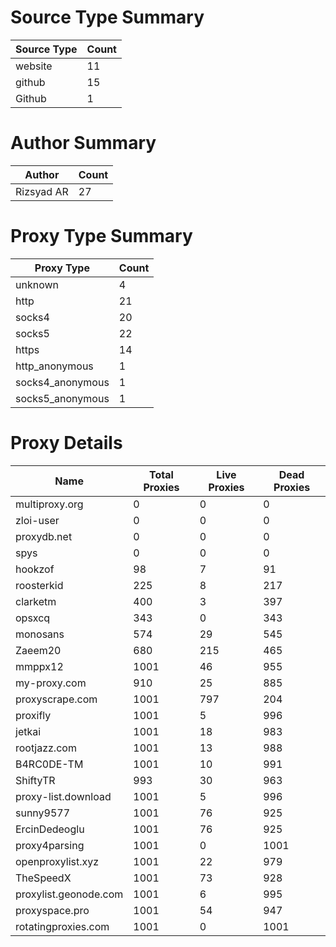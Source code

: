# Source Type Summary

| Source Type | Count |
|-------------|-------|
| website | 11 |
| github | 15 |
| Github | 1 |


# Author Summary

| Author | Count |
|--------|-------|
| Rizsyad AR | 27 |


# Proxy Type Summary

| Proxy Type | Count |
|------------|-------|
| unknown | 4 |
| http | 21 |
| socks4 | 20 |
| socks5 | 22 |
| https | 14 |
| http_anonymous | 1 |
| socks4_anonymous | 1 |
| socks5_anonymous | 1 |


# Proxy Details

| Name | Total Proxies | Live Proxies | Dead Proxies |
|------|---------------|--------------|---------------|
| multiproxy.org | 0 | 0 | 0 |
| zloi-user | 0 | 0 | 0 |
| proxydb.net | 0 | 0 | 0 |
| spys | 0 | 0 | 0 |
| hookzof | 98 | 7 | 91 |
| roosterkid | 225 | 8 | 217 |
| clarketm | 400 | 3 | 397 |
| opsxcq | 343 | 0 | 343 |
| monosans | 574 | 29 | 545 |
| Zaeem20 | 680 | 215 | 465 |
| mmppx12 | 1001 | 46 | 955 |
| my-proxy.com | 910 | 25 | 885 |
| proxyscrape.com | 1001 | 797 | 204 |
| proxifly | 1001 | 5 | 996 |
| jetkai | 1001 | 18 | 983 |
| rootjazz.com | 1001 | 13 | 988 |
| B4RC0DE-TM | 1001 | 10 | 991 |
| ShiftyTR | 993 | 30 | 963 |
| proxy-list.download | 1001 | 5 | 996 |
| sunny9577 | 1001 | 76 | 925 |
| ErcinDedeoglu | 1001 | 76 | 925 |
| proxy4parsing | 1001 | 0 | 1001 |
| openproxylist.xyz | 1001 | 22 | 979 |
| TheSpeedX | 1001 | 73 | 928 |
| proxylist.geonode.com | 1001 | 6 | 995 |
| proxyspace.pro | 1001 | 54 | 947 |
| rotatingproxies.com | 1001 | 0 | 1001 |
